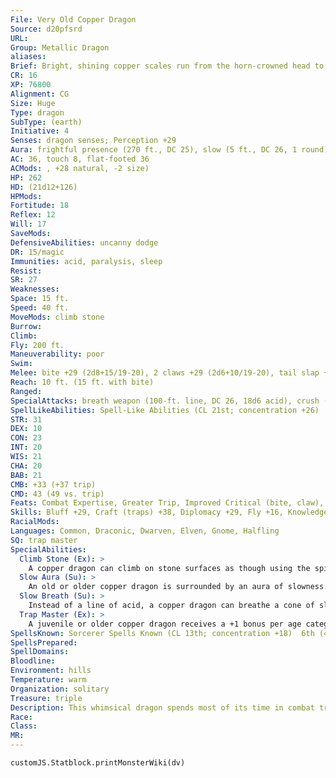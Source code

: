 ```yaml
---
File: Very Old Copper Dragon
Source: d20pfsrd
URL: 
Group: Metallic Dragon
aliases: 
Brief: Bright, shining copper scales run from the horn-crowned head to the ridged tail of this long-winged dragon.
CR: 16
XP: 76800
Alignment: CG
Size: Huge
Type: dragon
SubType: (earth)
Initiative: 4
Senses: dragon senses; Perception +29
Aura: frightful presence (270 ft., DC 25), slow (5 ft., DC 26, 1 round)
AC: 36, touch 8, flat-footed 36
ACMods: , +28 natural, -2 size)
HP: 262
HD: (21d12+126)
HPMods: 
Fortitude: 18
Reflex: 12
Will: 17
SaveMods: 
DefensiveAbilities: uncanny dodge
DR: 15/magic
Immunities: acid, paralysis, sleep
Resist: 
SR: 27
Weaknesses: 
Space: 15 ft.
Speed: 40 ft.
MoveMods: climb stone
Burrow: 
Climb: 
Fly: 200 ft.
Maneuverability: poor
Swim: 
Melee: bite +29 (2d8+15/19-20), 2 claws +29 (2d6+10/19-20), tail slap +24 (2d6+15), 2 wings +24 (1d8+5)
Reach: 10 ft. (15 ft. with bite)
Ranged: 
SpecialAttacks: breath weapon (100-ft. line, DC 26, 18d6 acid), crush (2d8+15, DC 26), slow breath
SpellLikeAbilities: Spell-Like Abilities (CL 21st; concentration +26)  At will- grease (DC 16), hideous laughter (DC 17), stone shape, transmute mud to rock, transmute rock to mud
STR: 31
DEX: 10
CON: 23
INT: 20
WIS: 21
CHA: 20
BAB: 21
CMB: +33 (+37 trip)
CMD: 43 (49 vs. trip)
Feats: Combat Expertise, Greater Trip, Improved Critical (bite, claw), Improved Initiative, Improved Trip, Improved Vital Strike, Power Attack, Quicken Spell, Spell Focus (Illusion), Vital Strike
Skills: Bluff +29, Craft (traps) +38, Diplomacy +29, Fly +16, Knowledge (geography) +29, Knowledge (history) +29, Perception +29 (+38 vs. traps), Perform (comedy) +26, Sense Motive +29, Stealth +16, Use Magic Device +29
RacialMods: 
Languages: Common, Draconic, Dwarven, Elven, Gnome, Halfling
SQ: trap master
SpecialAbilities:
  Climb Stone (Ex): >
    A copper dragon can climb on stone surfaces as though using the spider climb spell.
  Slow Aura (Su): >
    An old or older copper dragon is surrounded by an aura of slowness. All creatures within 5 feet of the dragon must make a Will save or be affected as per slow for 1 round. An ancient dragon's aura extends to 10 feet. For great wyrm copper dragons, those opponents that fail their saves are slowed for 1d4 rounds. The DC of this save is equal to the dragon's breath weapon. A copper dragon can suppress or activate this aura at will as a free action.
  Slow Breath (Su): >
    Instead of a line of acid, a copper dragon can breathe a cone of slowing gas. Those in the cone must make a Fortitude save or be slowed (as per the spell slow) for 1d6 rounds plus 1 round per age category of the dragon.
  Trap Master (Ex): >
    A juvenile or older copper dragon receives a +1 bonus per age category on Craft (traps) and Perception checks made to locate a trap. Upon becoming a mature adult, he can also use Disable Device to disarm magic traps as if he had the rogue's Trapfinding class feature.
SpellsKnown: Sorcerer Spells Known (CL 13th; concentration +18)  6th (4/day)-antimagic field, programmed image (DC 22)  5th (7/day)-mind fog (DC 20), polymorph, teleport  4th (7/day)-confusion (DC 19), rainbow pattern (DC 20), stone shape, stoneskin  3rd (7/day)-dispel magic, haste, major image (DC 19), tongues  2nd (7/day)-glitterdust (DC 17), invisibility, phantom trap, pyrotechnics, see invisibility  1st (8/day)-alarm, identify, magic missile, shield, silent image (DC 17)  0 (at will)-dancing lights, detect magic, ghost sound (DC 16), light, mage hand, message, open/close, prestidigitation, read magic
SpellsPrepared: 
SpellDomains: 
Bloodline: 
Environment: hills
Temperature: warm
Organization: solitary
Treasure: triple
Description: This whimsical dragon spends most of its time in combat trying to annoy and frustrate its enemies.
Race: 
Class: 
MR: 
---
```

```dataviewjs
customJS.Statblock.printMonsterWiki(dv)
```
